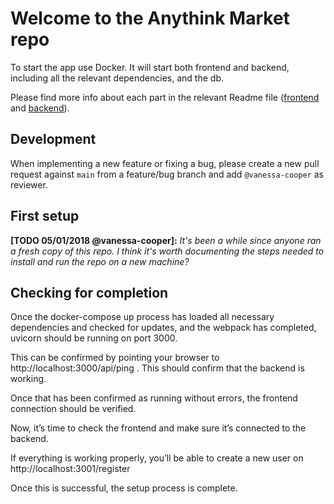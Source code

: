 # Welcome to the Anythink Market repo

To start the app use Docker. It will start both frontend and backend, including all the relevant dependencies, and the db.

Please find more info about each part in the relevant Readme file ([frontend](frontend/readme.md) and [backend](backend/README.md)).

## Development

When implementing a new feature or fixing a bug, please create a new pull request against `main` from a feature/bug branch and add `@vanessa-cooper` as reviewer.

## First setup

**[TODO 05/01/2018 @vanessa-cooper]:** _It's been a while since anyone ran a fresh copy of this repo. I think it's worth documenting the steps needed to install and run the repo on a new machine?_

## Checking for completion

Once the docker-compose up process has loaded all necessary dependencies and checked for updates, and the webpack has completed, uvicorn should be running on port 3000.  

This can be confirmed by pointing your browser to http://localhost:3000/api/ping . This should confirm that the backend is working.

Once that has been confirmed as running without errors, the frontend connection should be verified.

Now, it’s time to check the frontend and make sure it’s connected to the backend.

If everything is working properly, you’ll be able to create a new user on http://localhost:3001/register

Once this is successful, the setup process is complete.

